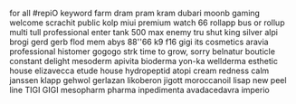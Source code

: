 for all #repiO keyword
farm dram pram kram
dubari moonb gaming
welcome scrachit
public kolp
miui premium
watch 66
rollapp bus
or rollup
multi tull professional
enter
tank 500 max
enemy
tru shut king silver
alpi brogi
gerd gerb
flod
mem
abys
88''66
k9
f16
gigi its cosmetics
aravia professional
histomer
gogogo strk
time to grow, sorry
belnatur
bouticle
constant delight
mesoderm
apivita
bioderma
yon-ka
wellderma
esthetic house
elizavecca
etude house
hydropeptid
atopi cream redness calm
janssen
klapp
gehwol gerlazan
likoberon
jigott
moroccanoil
lisap
new peel line
TIGI GIGI
mesopharm pharma
inpedimenta avadacedavra imperio
